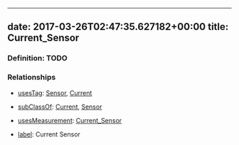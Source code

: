 
---
date: 2017-03-26T02:47:35.627182+00:00
title: Current_Sensor
---
### Definition: TODO

### Relationships

* [usesTag](https://brickschema.org/schema/1.0/BrickFrame#usesTag): [Sensor](https://brickschema.org/schema/1.0/BrickTag#Sensor), [Current](https://brickschema.org/schema/1.0/BrickTag#Current)

* [subClassOf](http://www.w3.org/2000/01/rdf-schema#subClassOf): [Current](https://brickschema.org/schema/1.0/Brick#Current), [Sensor](https://brickschema.org/schema/1.0/Brick#Sensor)

* [usesMeasurement](https://brickschema.org/schema/1.0/BrickFrame#usesMeasurement): [Current_Sensor](https://brickschema.org/schema/1.0/Brick#Current_Sensor)

* [label](http://www.w3.org/2000/01/rdf-schema#label): Current Sensor
